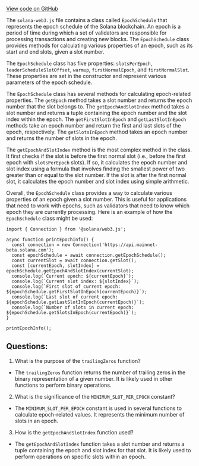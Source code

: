 [View code on GitHub](https://github.com/solana-labs/solana-web3.js/blob/master/packages/library-legacy/src/epoch-schedule.ts)

The `solana-web3.js` file contains a class called `EpochSchedule` that represents the epoch schedule of the Solana blockchain. An epoch is a period of time during which a set of validators are responsible for processing transactions and creating new blocks. The `EpochSchedule` class provides methods for calculating various properties of an epoch, such as its start and end slots, given a slot number.

The `EpochSchedule` class has five properties: `slotsPerEpoch`, `leaderScheduleSlotOffset`, `warmup`, `firstNormalEpoch`, and `firstNormalSlot`. These properties are set in the constructor and represent various parameters of the epoch schedule.

The `EpochSchedule` class has several methods for calculating epoch-related properties. The `getEpoch` method takes a slot number and returns the epoch number that the slot belongs to. The `getEpochAndSlotIndex` method takes a slot number and returns a tuple containing the epoch number and the slot index within the epoch. The `getFirstSlotInEpoch` and `getLastSlotInEpoch` methods take an epoch number and return the first and last slots of the epoch, respectively. The `getSlotsInEpoch` method takes an epoch number and returns the number of slots in the epoch.

The `getEpochAndSlotIndex` method is the most complex method in the class. It first checks if the slot is before the first normal slot (i.e., before the first epoch with `slotsPerEpoch` slots). If so, it calculates the epoch number and slot index using a formula that involves finding the smallest power of two greater than or equal to the slot number. If the slot is after the first normal slot, it calculates the epoch number and slot index using simple arithmetic.

Overall, the `EpochSchedule` class provides a way to calculate various properties of an epoch given a slot number. This is useful for applications that need to work with epochs, such as validators that need to know which epoch they are currently processing. Here is an example of how the `EpochSchedule` class might be used:

```
import { Connection } from '@solana/web3.js';

async function printEpochInfo() {
  const connection = new Connection('https://api.mainnet-beta.solana.com');
  const epochSchedule = await connection.getEpochSchedule();
  const currentSlot = await connection.getSlot();
  const [currentEpoch, slotIndex] = epochSchedule.getEpochAndSlotIndex(currentSlot);
  console.log(`Current epoch: ${currentEpoch}`);
  console.log(`Current slot index: ${slotIndex}`);
  console.log(`First slot of current epoch: ${epochSchedule.getFirstSlotInEpoch(currentEpoch)}`);
  console.log(`Last slot of current epoch: ${epochSchedule.getLastSlotInEpoch(currentEpoch)}`);
  console.log(`Number of slots in current epoch: ${epochSchedule.getSlotsInEpoch(currentEpoch)}`);
}

printEpochInfo();
```
## Questions: 
 1. What is the purpose of the `trailingZeros` function?
- The `trailingZeros` function returns the number of trailing zeros in the binary representation of a given number. It is likely used in other functions to perform binary operations.

2. What is the significance of the `MINIMUM_SLOT_PER_EPOCH` constant?
- The `MINIMUM_SLOT_PER_EPOCH` constant is used in several functions to calculate epoch-related values. It represents the minimum number of slots in an epoch.

3. How is the `getEpochAndSlotIndex` function used?
- The `getEpochAndSlotIndex` function takes a slot number and returns a tuple containing the epoch and slot index for that slot. It is likely used to perform operations on specific slots within an epoch.